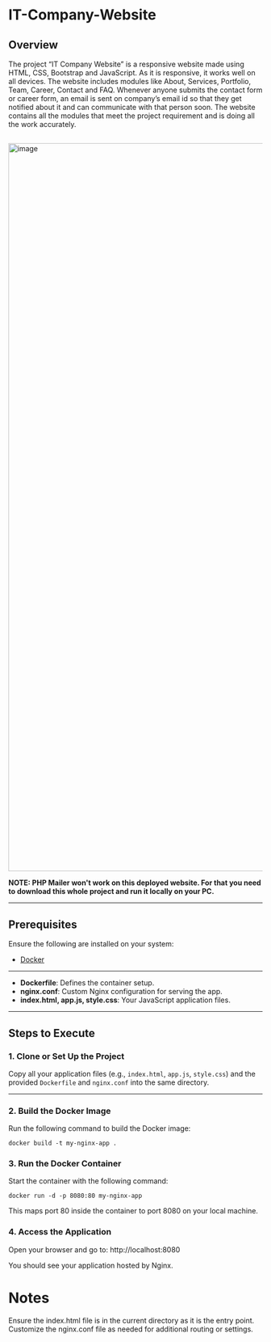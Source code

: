 # IT-Company-Website

## Overview

The project “IT Company Website” is a responsive website made using HTML, CSS, Bootstrap and JavaScript. As it is responsive, it works well on all devices. The website includes modules like About, Services, Portfolio, Team, Career, Contact and FAQ. Whenever anyone submits the contact form or career form, an email is sent on company’s email id so that they get notified about it and can communicate with that person soon. The website contains all the modules that meet the project requirement and is doing all the work accurately.


##

<img width="1440" alt="image" src="https://github.com/user-attachments/assets/3e4800ff-5cdb-46b7-8a8f-595d0c51976b">


__NOTE: PHP Mailer won't work on this deployed website. For that you need to download this whole project and run it locally on your PC.__

---

## Prerequisites

Ensure the following are installed on your system:
- [Docker](https://www.docker.com/get-started)

---

- **Dockerfile**: Defines the container setup.
- **nginx.conf**: Custom Nginx configuration for serving the app.
- **index.html, app.js, style.css**: Your JavaScript application files.

---

## Steps to Execute

### 1. Clone or Set Up the Project
Copy all your application files (e.g., `index.html`, `app.js`, `style.css`) and the provided `Dockerfile` and `nginx.conf` into the same directory.

---

### 2. Build the Docker Image
Run the following command to build the Docker image:
```
docker build -t my-nginx-app .
```
### 3. Run the Docker Container
Start the container with the following command:
```
docker run -d -p 8080:80 my-nginx-app
```
This maps port 80 inside the container to port 8080 on your local machine.

### 4. Access the Application

Open your browser and go to:
http://localhost:8080

You should see your application hosted by Nginx.

# Notes
Ensure the index.html file is in the current directory as it is the entry point.
Customize the nginx.conf file as needed for additional routing or settings.

